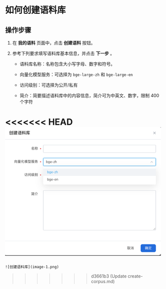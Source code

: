 # 如何创建语料库

## 操作步骤

1. 在 **我的语料** 页面中，点击 **创建语料** 按钮。

2. 参考下列要求填写语料库基本信息，并点击 **下一步** 。

    * 语料库名称：名称包含大小写字母、数字和符号。

    * 向量化模型服务：可选择为 `bge-large-zh` 和 `bge-large-en`

    * 访问级别：可选择为公开/私有

    * 简介：简要描述语料库中的内容信息，简介可为中英文、数字，限制 400 个字符

<<<<<<< HEAD
![创建语料库](./images/create-corpus.png)
=======
    ![创建语料库](image-1.png)
>>>>>>> d3661b3 (Update create-corpus.md)
